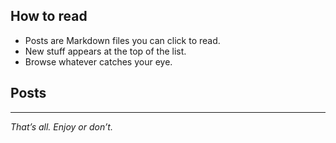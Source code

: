 ## How to read

- Posts are Markdown files you can click to read.  
- New stuff appears at the top of the list.  
- Browse whatever catches your eye.

## Posts

<!-- To be updated -->

---

*That’s all. Enjoy or don’t.*
